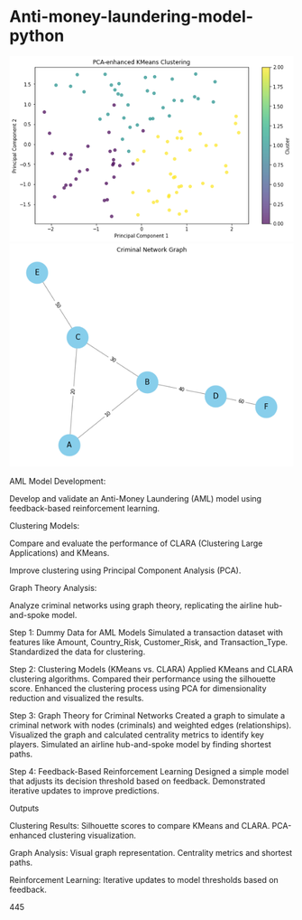 # Anti-money-laundering-model-python

![alt text](https://github.com/gaptab/Anti-money-laundering-model-python/blob/main/pca_kmeans.png)
![alt text](https://github.com/gaptab/Anti-money-laundering-model-python/blob/main/criminal_network.png)


AML Model Development:

Develop and validate an Anti-Money Laundering (AML) model using feedback-based reinforcement learning.

Clustering Models:

Compare and evaluate the performance of CLARA (Clustering Large Applications) and KMeans.

Improve clustering using Principal Component Analysis (PCA).

Graph Theory Analysis:

Analyze criminal networks using graph theory, replicating the airline hub-and-spoke model.

Step 1: Dummy Data for AML Models
Simulated a transaction dataset with features like Amount, Country_Risk, Customer_Risk, and Transaction_Type.
Standardized the data for clustering.

Step 2: Clustering Models (KMeans vs. CLARA)
Applied KMeans and CLARA clustering algorithms.
Compared their performance using the silhouette score.
Enhanced the clustering process using PCA for dimensionality reduction and visualized the results.

Step 3: Graph Theory for Criminal Networks
Created a graph to simulate a criminal network with nodes (criminals) and weighted edges (relationships).
Visualized the graph and calculated centrality metrics to identify key players.
Simulated an airline hub-and-spoke model by finding shortest paths.

Step 4: Feedback-Based Reinforcement Learning
Designed a simple model that adjusts its decision threshold based on feedback.
Demonstrated iterative updates to improve predictions.

Outputs

Clustering Results: Silhouette scores to compare KMeans and CLARA. PCA-enhanced clustering visualization.

Graph Analysis: Visual graph representation. Centrality metrics and shortest paths.

Reinforcement Learning: Iterative updates to model thresholds based on feedback.

445
